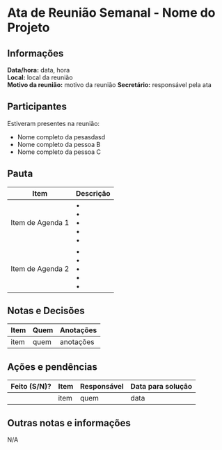 # Ata de Reunião Semanal - Nome do Projeto

## Informações
**Data/hora:** data, hora  
**Local:** local da reunião  
**Motivo da reunião:** motivo da reunião
**Secretário:** responsável pela ata  

## Participantes
Estiveram presentes na reunião:
- Nome completo da pesasdasd
- Nome completo da pessoa B
- Nome completo da pessoa C

## Pauta

Item | Descrição
---- | ----
Item de Agenda 1 | • <br>• <br>• <br>• <br>• 
Item de Agenda 2 | • <br>• <br>• <br>• <br>• 

## Notas e Decisões
Item | Quem | Anotações |
---- | ---- | ---- |
item | quem | anotações |


## Ações e pendências
| Feito (S/N)? | Item | Responsável | Data para solução |
| ---- | ---- | ---- | ---- |
| | item | quem | data |

## Outras notas e informações
N/A

